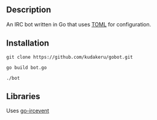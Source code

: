 Description
-----------

An IRC bot written in Go that uses [TOML](https://github.com/toml-lang/toml) for configuration.

Installation
------------

`git clone https://github.com/kudakeru/gobot.git`

`go build bot.go`

`./bot`

Libraries
---------

Uses [go-ircevent](https://github.com/thoj/go-ircevent/blob/master/README.markdown)
